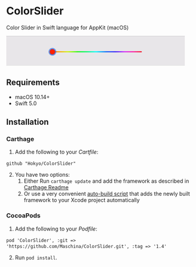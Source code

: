 # ColorSlider
Color Slider in Swift language for AppKit (macOS)

![Color Slider demo](Screenanimation.gif)


## Requirements

* macOS 10.14+
* Swift 5.0

## Installation

### Carthage

1. Add the following to your *Cartfile*:

```
github "Hokyo/ColorSlider"
```
2. You have two options:
    1. Either Run `carthage update` and add the framework as described in [Carthage Readme](https://github.com/Carthage/Carthage#adding-frameworks-to-an-application)
    2. Or use a very convenient [auto-build script](https://github.com/k-lpmg/xcode-build-script-for-carthage) that adds the newly built framework to your Xcode project automatically

### CocoaPods

1. Add the following to your *Podfile*:

```
pod 'ColorSlider', :git => 'https://github.com/Maschina/ColorSlider.git', :tag => '1.4'
```

2. Run `pod install`.
